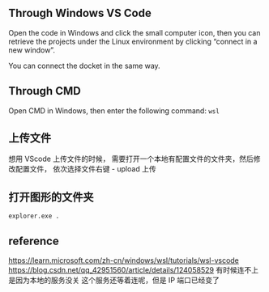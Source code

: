 ## Through Windows VS Code

Open the code in Windows and click the small computer icon, then you can retrieve the projects under the Linux environment by clicking “connect in a new window”.

You can connect the docket in the same way.

## Through CMD

Open CMD in Windows, then enter the following command:
`wsl`

## 上传文件

想用 VScode 上传文件的时候，
需要打开一个本地有配置文件的文件夹，然后修改配置文件，
依次选择文件右键 - upload 上传

## 打开图形的文件夹

`explorer.exe . `


## reference
https://learn.microsoft.com/zh-cn/windows/wsl/tutorials/wsl-vscode
https://blog.csdn.net/qq_42951560/article/details/124058529
有时候连不上是因为本地的服务没关
这个服务还等着连呢，但是 IP 端口已经变了
